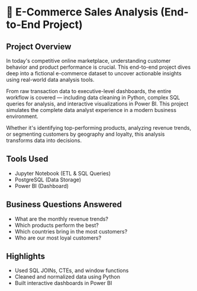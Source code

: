 # 🛒 E-Commerce Sales Analysis (End-to-End Project)

## Project Overview

In today's competitive online marketplace, understanding customer behavior and product performance is crucial. This end-to-end project dives deep into a fictional e-commerce dataset to uncover actionable insights using real-world data analysis tools.

From raw transaction data to executive-level dashboards, the entire workflow is covered — including data cleaning in Python, complex SQL queries for analysis, and interactive visualizations in Power BI. This project simulates the complete data analyst experience in a modern business environment.

Whether it's identifying top-performing products, analyzing revenue trends, or segmenting customers by geography and loyalty, this analysis transforms data into decisions.

## Tools Used
- Jupyter Notebook (ETL & SQL Queries)
- PostgreSQL (Data Storage)
- Power BI (Dashboard)

## Business Questions Answered
- What are the monthly revenue trends?
- Which products perform the best?
- Which countries bring in the most customers?
- Who are our most loyal customers?

## Highlights
- Used SQL JOINs, CTEs, and window functions
- Cleaned and normalized data using Python
- Built interactive dashboards in Power BI

